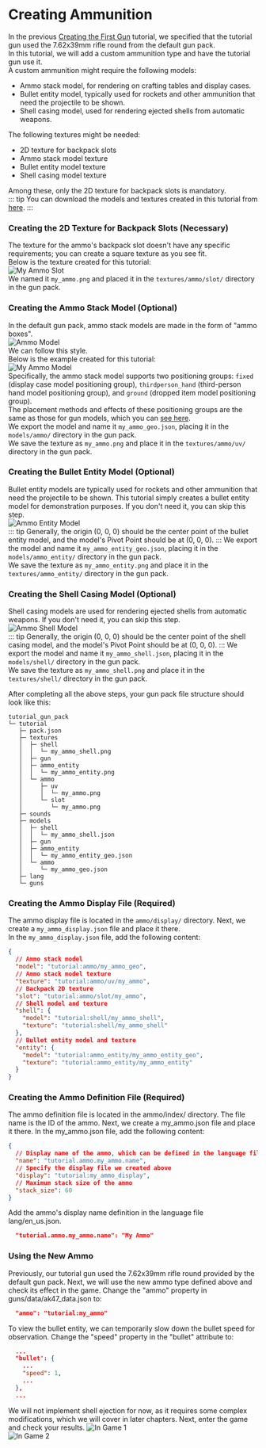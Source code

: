 # Creating Ammunition

In the previous [Creating the First Gun](/gunpack/first_gun/) tutorial, we specified that the tutorial gun used the 7.62x39mm rifle round from the default gun pack.   
In this tutorial, we will add a custom ammunition type and have the tutorial gun use it.      
A custom ammunition might require the following models:   
- Ammo stack model, for rendering on crafting tables and display cases.
- Bullet entity model, typically used for rockets and other ammunition that need the projectile to be shown.
- Shell casing model, used for rendering ejected shells from automatic weapons.

The following textures might be needed:   
- 2D texture for backpack slots
- Ammo stack model texture
- Bullet entity model texture
- Shell casing model texture

Among these, only the 2D texture for backpack slots is mandatory.   
::: tip 
You can download the models and textures created in this tutorial from [here](https://github.com/MCModderAnchor/tacwiki/tree/main/resource/ammo).
:::

### Creating the 2D Texture for Backpack Slots (Necessary)

The texture for the ammo's backpack slot doesn't have any specific requirements; you can create a square texture as you see fit.   
Below is the texture created for this tutorial:   
![My Ammo Slot](./my_ammo_slot.png)   
We named it `my_ammo.png` and placed it in the `textures/ammo/slot/` directory in the gun pack.

### Creating the Ammo Stack Model (Optional)

In the default gun pack, ammo stack models are made in the form of "ammo boxes".   
![Ammo Model](./ammo_model.png)   
We can follow this style.    
Below is the example created for this tutorial:   
![My Ammo Model](./my_ammo_model.png)   
Specifically, the ammo stack model supports two positioning groups: `fixed` (display case model positioning group), `thirdperson_hand` (third-person hand model positioning group), and `ground` (dropped item model positioning group).   
The placement methods and effects of these positioning groups are the same as those for gun models, which you can [see here](/gunpack/gun_positioning/).    
We export the model and name it `my_ammo_geo.json`, placing it in the `models/ammo/` directory in the gun pack.    
We save the texture as `my_ammo.png` and place it in the `textures/ammo/uv/` directory in the gun pack.    

### Creating the Bullet Entity Model (Optional)

Bullet entity models are typically used for rockets and other ammunition that need the projectile to be shown. This tutorial simply creates a bullet entity model for demonstration purposes. If you don't need it, you can skip this step.   
![Ammo Entity Model](./ammo_entity_model.png)   
::: tip
Generally, the origin (0, 0, 0) should be the center point of the bullet entity model, and the model's Pivot Point should be at (0, 0, 0).
:::
We export the model and name it `my_ammo_entity_geo.json`, placing it in the `models/ammo_entity/` directory in the gun pack.   
We save the texture as `my_ammo_entity.png` and place it in the `textures/ammo_entity/` directory in the gun pack.    

### Creating the Shell Casing Model (Optional)

Shell casing models are used for rendering ejected shells from automatic weapons. If you don't need it, you can skip this step.   
![Ammo Shell Model](./ammo_shell_model.png)   
::: tip
Generally, the origin (0, 0, 0) should be the center point of the shell casing model, and the model's Pivot Point should be at (0, 0, 0).
:::
We export the model and name it `my_ammo_shell.json`, placing it in the `models/shell/` directory in the gun pack.   
We save the texture as `my_ammo_shell.png` and place it in the `textures/shell/` directory in the gun pack.    

After completing all the above steps, your gun pack file structure should look like this:   
```
tutorial_gun_pack
└─ tutorial
   ├─ pack.json
   ├─ textures
   │  ├─ shell
   │  │  └─ my_ammo_shell.png
   │  ├─ gun
   │  ├─ ammo_entity
   │  │  └─ my_ammo_entity.png
   │  └─ ammo
   │     ├─ uv
   │     │  └─ my_ammo.png
   │     └─ slot
   │        └─ my_ammo.png
   ├─ sounds
   ├─ models
   │  ├─ shell
   │  │  └─ my_ammo_shell.json
   │  ├─ gun
   │  ├─ ammo_entity
   │  │  └─ my_ammo_entity_geo.json
   │  └─ ammo
   │     └─ my_ammo_geo.json
   ├─ lang
   └─ guns
```

### Creating the Ammo Display File (Required)

The ammo display file is located in the `ammo/display/` directory. Next, we create a `my_ammo_display.json` file and place it there.   
In the `my_ammo_display.json` file, add the following content:   
```json
{
  // Ammo stack model
  "model": "tutorial:ammo/my_ammo_geo",
  // Ammo stack model texture
  "texture": "tutorial:ammo/uv/my_ammo",
  // Backpack 2D texture
  "slot": "tutorial:ammo/slot/my_ammo",
  // Shell model and texture
  "shell": {
    "model": "tutorial:shell/my_ammo_shell",
    "texture": "tutorial:shell/my_ammo_shell"
  },
  // Bullet entity model and texture
  "entity": {
    "model": "tutorial:ammo_entity/my_ammo_entity_geo",
    "texture": "tutorial:ammo_entity/my_ammo_entity"
  }
}

```
### Creating the Ammo Definition File (Required)
The ammo definition file is located in the ammo/index/ directory. The file name is the ID of the ammo. Next, we create a my_ammo.json file and place it there.
In the my_ammo.json file, add the following content:
``` json
{
  // Display name of the ammo, which can be defined in the language file
  "name": "tutorial.ammo.my_ammo.name",
  // Specify the display file we created above
  "display": "tutorial:my_ammo_display",
  // Maximum stack size of the ammo
  "stack_size": 60
}
```
Add the ammo's display name definition in the language file lang/en_us.json.
``` json
  "tutorial.ammo.my_ammo.name": "My Ammo"
```
### Using the New Ammo
Previously, our tutorial gun used the 7.62x39mm rifle round provided by the default gun pack. Next, we will use the new ammo type defined above and check its effect in the game.
Change the "ammo" property in guns/data/ak47_data.json to:
``` json
  "ammo": "tutorial:my_ammo"
```
To view the bullet entity, we can temporarily slow down the bullet speed for observation. Change the "speed" property in the "bullet" attribute to:
``` json
  ...
  "bullet': {
    ...
    "speed": 1,
    ...
  },
  ...
```
We will not implement shell ejection for now, as it requires some complex modifications, which we will cover in later chapters.
Next, enter the game and check your results.
![In Game 1](./in_game_1.png)   
![In Game 2](./in_game_2.png)   
